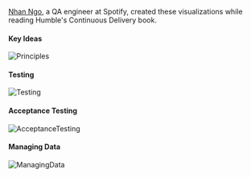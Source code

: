 [Nhan Ngo](https://www.linkedin.com/pub/nhan-ngo/11/938/ba5), a QA engineer at Spotify, created these visualizations while reading Humble's Continuous Delivery book.

#### Key Ideas
![Principles](https://raw.githubusercontent.com/CSC-DevOps/Course/master/Content/01_CD_the_idea_low-res.jpg)

#### Testing
![Testing](https://raw.githubusercontent.com/CSC-DevOps/Course/master/Content/02_CD_test_strategy_low-res.jpg)

#### Acceptance Testing
![AcceptanceTesting](https://raw.githubusercontent.com/CSC-DevOps/Course/master/Content/03_CD_automated_acceptance_test_low-res.jpg)

#### Managing Data
![ManagingData](https://raw.githubusercontent.com/CSC-DevOps/Course/master/Content/04_CD_managing_data_low-res.jpg)
